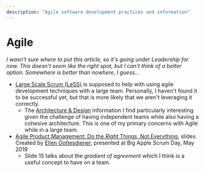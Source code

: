 ```yaml
---
description: "Agile software development practices and information"
---
```


# Agile

_I wasn't sure where to put this article, so it's going under Leadership for
now. This doesn't seem like the right spot, but I can't think of a better
option. Somewhere is better than nowhere, I guess..._

- [Large Scale Scrum (LeSS)](https://less.works) is supposed to help with using
  agile development techniques with a large team. Personally, I haven't found it
  to be successful yet, but that is more likely that we aren't leveraging it
  correctly.
  - The
    [Architecture & Design](https://less.works/less/technical-excellence/architecture-design)
    information I find particularly interesting given the challenge of having
    independent teams while also having a cohesive architecture. This is one of
    my primary concerns with Agile while in a large team.
- [Agile Product Management: Do the _Right_ Things, Not Everything](https://www.slideshare.net/ellengott/agile-product-management-do-the-right-things-not-everything),
  slides. Created by [Ellen Gottesdiener](https://www.ebgconsulting.com),
  presented at Big Apple Scrum Day, May 2019
  - Slide 15 talks about the _gradient of agreement_ which I think is a useful
    concept to have on a team.
